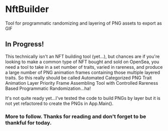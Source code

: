 # NftBuilder
Tool for programmatic randomizing and layering of PNG assets to export as GIF

## In Progress!

This technically isn't an NFT building tool (yet...), but chances are if you're looking to make a common type of NFT bought and sold on OpenSea, you need a tool to take in a set number of traits, varied in rareness, and produce a large number of PNG animation frames containing those multiple layered traits. So this really should be called Automated Categorized PNG Trait Animation Layer Priority Frame Assembling Tool with Controlled Rareness Based Programmatic Randomization...ha! 

It's not quite ready yet...I've tested the code to build PNGs by layer but it is not yet refactored to create the PNGs in App.Main().

### More to follow. Thanks for reading and don't forget to be thankful for today. 

